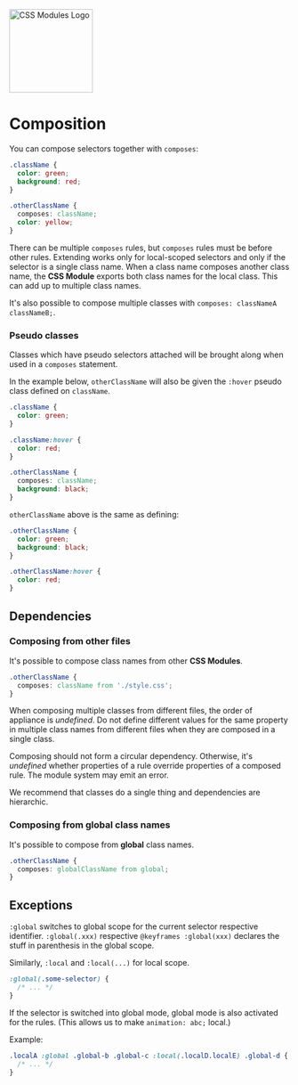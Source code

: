 <picture>
  <source media="(prefers-color-scheme: dark)" srcset="https://github.com/css-modules/css-modules/assets/9113740/f0de16c6-aee2-4fb7-8752-bf400cc5145e">
  <source media="(prefers-color-scheme: light)" srcset="https://raw.githubusercontent.com/css-modules/logos/master/css-modules-logo.png">
  <img alt="CSS Modules Logo" src="https://raw.githubusercontent.com/css-modules/logos/master/css-modules-logo.png" width="150" height="150">
</picture>

# Composition

You can compose selectors together with `composes`:

```css
.className {
  color: green;
  background: red;
}

.otherClassName {
  composes: className;
  color: yellow;
}
```

There can be multiple `composes` rules, but `composes` rules must be before other rules. Extending works only for local-scoped selectors and only if the selector is a single class name. When a class name composes another class name, the **CSS Module** exports both class names for the local class. This can add up to multiple class names.

It's also possible to compose multiple classes with `composes: classNameA classNameB;`.

### Pseudo classes

Classes which have pseudo selectors attached will be brought along when used in
a `composes` statement.

In the example below, `otherClassName` will also be given the `:hover` pseudo
class defined on `className`.

```css
.className {
  color: green;
}

.className:hover {
  color: red;
}

.otherClassName {
  composes: className;
  background: black;
}
```

`otherClassName` above is the same as defining:

```css
.otherClassName {
  color: green;
  background: black;
}

.otherClassName:hover {
  color: red;
}
```

## Dependencies

### Composing from other files

It's possible to compose class names from other **CSS Modules**.

```css
.otherClassName {
  composes: className from './style.css';
}
```

When composing multiple classes from different files, the order of appliance is _undefined_. Do not define different values for the same property in multiple class names from different files when they are composed in a single class.

Composing should not form a circular dependency. Otherwise, it's _undefined_ whether properties of a rule override properties of a composed rule. The module system may emit an error.

We recommend that classes do a single thing and dependencies are hierarchic.

### Composing from global class names

It's possible to compose from **global** class names.

```css
.otherClassName {
  composes: globalClassName from global;
}
```

## Exceptions

`:global` switches to global scope for the current selector respective identifier. `:global(.xxx)` respective `@keyframes :global(xxx)` declares the stuff in parenthesis in the global scope.

Similarly, `:local` and `:local(...)` for local scope.

```css
:global(.some-selector) {
  /* ... */
}
```

If the selector is switched into global mode, global mode is also activated for the rules. (This allows us to make `animation: abc;` local.)

Example:

```css
.localA :global .global-b .global-c :local(.localD.localE) .global-d {
  /* ... */
}
```
